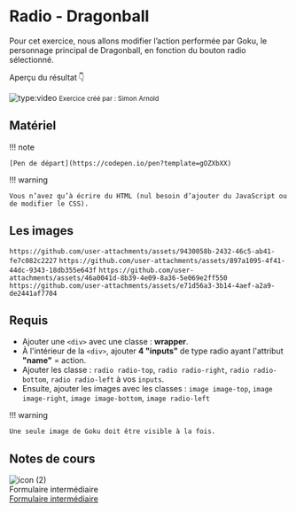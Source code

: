 # Radio - Dragonball
Pour cet exercice, nous allons modifier l’action performée par Goku, le personnage principal de Dragonball, en fonction du bouton radio sélectionné.

Aperçu du résultat 👇

![type:video](https://github.com/user-attachments/assets/2ad40369-24e2-4ec8-939f-015ad3a092b6)
<small>Exercice créé par : Simon Arnold</small>

## Matériel

!!! note

    [Pen de départ](https://codepen.io/pen?template=gOZXbXX)

!!! warning

    Vous n’avez qu’à écrire du HTML (nul besoin d’ajouter du JavaScript ou de modifier le CSS).

## Les images

```https://github.com/user-attachments/assets/9430058b-2432-46c5-ab41-fe7c082c2227```
```https://github.com/user-attachments/assets/897a1095-4f41-44dc-9343-18db355e643f```
```https://github.com/user-attachments/assets/46a0041d-8b39-4e09-8a36-5e069e2ff550```
```https://github.com/user-attachments/assets/e71d56a3-3b14-4aef-a2a9-de2441af7704```

## Requis

- Ajouter une `<div>` avec une classe : **wrapper**.
- À l'intérieur de la `<div>`, ajouter **4 "inputs"** de type radio ayant l'attribut **"name"** = action.
- Ajouter les classe : `radio radio-top`, `radio radio-right`, `radio radio-bottom`, `radio radio-left` à vos `inputs`.
- Ensuite, ajouter les images avec les classes : `image image-top`, `image image-right`, `image image-bottom`, `image radio-left`

!!! warning

    Une seule image de Goku doit être visible à la fois.


## Notes de cours

![icon (2)](https://github.com/user-attachments/assets/f7167ff2-c80e-4594-a297-7c394aeb7b0e)<br> Formulaire intermédiaire <br> [Formulaire intermédiaire](https://tim-montmorency.com/compendium/582-111%E2%80%93web1/html/formulaire-intermediaire.html)

